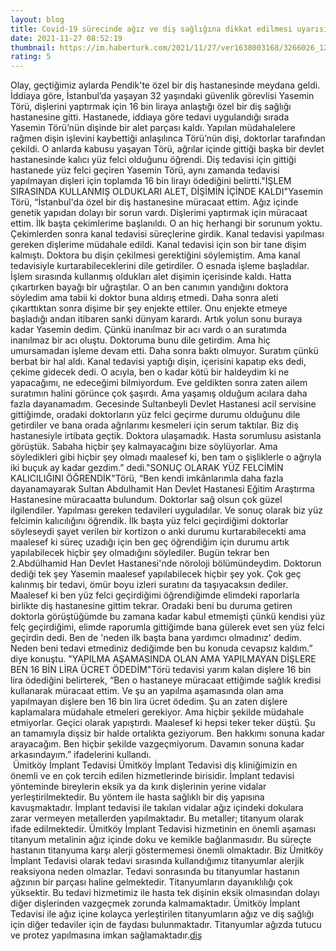 ```yaml
--- 
layout: blog
title: Covid-19 sürecinde ağız ve diş sağlığına dikkat edilmesi uyarısı!
date: 2021-11-27 08:52:19
thumbnail: https://im.haberturk.com/2021/11/27/ver1638003168/3266026_1200x627.jpg
rating: 5
---
```

Olay, geçtiğimiz aylarda Pendik'te özel bir diş hastanesinde meydana geldi. İddiaya göre, İstanbul’da yaşayan 32 yaşındaki güvenlik görevlisi Yasemin Törü, dişlerini yaptırmak için 16 bin liraya anlaştığı özel bir diş sağlığı hastanesine gitti. Hastanede, iddiaya göre tedavi uygulandığı sırada Yasemin Törü’nün dişinde bir alet parçası kaldı. Yapılan müdahalelere rağmen dişin işlevini kaybettiği anlaşılınca Törü’nün dişi, doktorlar tarafından çekildi. O anlarda kabusu yaşayan Törü, ağrılar içinde gittiği başka bir devlet hastanesinde kalıcı yüz felci olduğunu öğrendi. Diş tedavisi için gittiği hastanede yüz felci geçiren Yasemin Törü, aynı zamanda tedavisi yapılmayan dişleri için toplamda 16 bin lirayı ödediğini belirtti."İŞLEM SIRASINDA KULLANMIŞ OLDUKLARI ALET, DİŞİMİN İÇİNDE KALDI"Yasemin Törü, “İstanbul'da özel bir diş hastanesine müracaat ettim. Ağız içinde genetik yapıdan dolayı bir sorun vardı. Dişlerimi yaptırmak için müracaat ettim. İlk başta çekimlerime başlanıldı. O an hiç herhangi bir sorunum yoktu. Çekimlerden sonra kanal tedavisi süreçlerine girdik. Kanal tedavisi yapılması gereken dişlerime müdahale edildi. Kanal tedavisi için son bir tane dişim kalmıştı. Doktora bu dişin çekilmesi gerektiğini söylemiştim. Ama kanal tedavisiyle kurtarabileceklerini dile getirdiler. O esnada işleme başladılar. İşlem sırasında kullanmış oldukları alet dişimin içerisinde kaldı. Hatta çıkartırken bayağı bir uğraştılar. O an ben canımın yandığını doktora söyledim ama tabii ki doktor buna aldırış etmedi. Daha sonra aleti çıkarttıktan sonra dişime bir şey enjekte ettiler. Onu enjekte etmeye başladığı andan itibaren sanki dünyam karardı. Artık yolun sonu buraya kadar Yasemin dedim. Çünkü inanılmaz bir acı vardı o an suratımda inanılmaz bir acı oluştu. Doktoruma bunu dile getirdim. Ama hiç umursamadan işleme devam etti. Daha sonra baktı olmuyor. Suratım çünkü berbat bir hal aldı. Kanal tedavisi yaptığı dişin, içerisini kapatıp eks dedi, çekime gidecek dedi. O acıyla, ben o kadar kötü bir haldeydim ki ne yapacağımı, ne edeceğimi bilmiyordum. Eve geldikten sonra zaten ailem suratımın halini görünce çok şaşırdı. Ama yaşamış olduğum acılara daha fazla dayanamadım. Gecesinde Sultanbeyli Devlet Hastanesi acil servisine gittiğimde, oradaki doktorların yüz felci geçirme durumu olduğunu dile getirdiler ve bana orada ağrılarımı kesmeleri için serum taktılar. Biz diş hastanesiyle irtibata geçtik. Doktora ulaşamadık. Hasta sorumlusu asistanla görüştük. Sabaha hiçbir şey kalmayacağını bize söylüyorlar. Ama söyledikleri gibi hiçbir şey olmadı maalesef ki, ben tam o şişliklerle o ağrıyla iki buçuk ay kadar gezdim.” dedi."SONUÇ OLARAK YÜZ FELCİMİN KALICILIĞINI ÖĞRENDİK"Törü, “Ben kendi imkânlarımla daha fazla dayanamayarak Sultan Abdulhamit Han Devlet Hastanesi Eğitim Araştırma Hastanesine müracaatta bulundum. Doktorlar sağ olsun çok güzel ilgilendiler. Yapılması gereken tedavileri uyguladılar. Ve sonuç olarak biz yüz felcimin kalıcılığını öğrendik. İlk başta yüz felci geçirdiğimi doktorlar söyleseydi şayet verilen bir kortizon o anki durumu kurtarabilecekti ama maalesef ki süreç uzadığı için ben geç öğrendiğim için durumu artık yapılabilecek hiçbir şey olmadığını söylediler. Bugün tekrar ben 2.Abdülhamid Han Devlet Hastanesi'nde nöroloji bölümündeydim. Doktorun dediği tek şey Yasemin maalesef yapılabilecek hiçbir şey yok. Çok geç kalınmış bir tedavi, ömür boyu izleri suratını da taşıyacaksın dediler. Maalesef ki ben yüz felci geçirdiğimi öğrendiğimde elimdeki raporlarla birlikte diş hastanesine gittim tekrar. Oradaki beni bu duruma getiren doktorla görüştüğümde bu zamana kadar kabul etmemişti çünkü kendisi yüz felç geçirdiğimi, elimde raporumla gittiğimde bana gülerek evet sen yüz felci geçirdin dedi. Ben de 'neden ilk başta bana yardımcı olmadınız' dedim. Neden beni tedavi etmediniz dediğimde ben bu konuda cevapsız kaldım.” diye konuştu. "YAPILMA AŞAMASINDA OLAN AMA YAPILMAYAN DİŞLERE BEN 16 BİN LİRA ÜCRET ÖDEDİM"Törü tedavisi yarım kalan dişlere 16 bin lira ödediğini belirterek, “Ben o hastaneye müracaat ettiğimde sağlık kredisi kullanarak müracaat ettim. Ve şu an yapılma aşamasında olan ama yapılmayan dişlere ben 16 bin lira ücret ödedim. Şu an zaten dişlere kaplamalara müdahale etmeleri gerekiyor. Ama hiçbir şekilde müdahale etmiyorlar. Geçici olarak yapıştırdı. Maalesef ki hepsi teker teker düştü. Şu an tamamıyla dişsiz bir halde ortalıkta geziyorum. Ben hakkımı sonuna kadar arayacağım. Ben hiçbir şekilde vazgeçmiyorum. Davamın sonuna kadar arkasındayım.” ifadelerini kullandı.</br>&nbsp;Ümitköy İmplant Tedavisi
Ümitköy İmplant Tedavisi diş kliniğimizin en önemli ve en çok tercih edilen hizmetlerinde birisidir. İmplant tedavisi yönteminde bireylerin eksik ya da kırık dişlerinin yerine vidalar yerleştirilmektedir. Bu yöntem ile hasta sağlıklı bir diş yapısına kavuşmaktadır. İmplant tedavisi ile takılan vidalar ağız içindeki dokulara zarar vermeyen metallerden yapılmaktadır. Bu metaller; titanyum olarak ifade edilmektedir. Ümitköy İmplant Tedavisi hizmetinin en önemli aşaması titanyum metalinin ağız içinde doku ve kemikle bağlanmasıdır. Bu süreçte hastanın titanyuma karşı alerji göstermemesi önemli olmaktadır. Biz Ümitköy İmplant Tedavisi olarak tedavi sırasında kullandığımız titanyumlar alerjik reaksiyona neden olmazlar. Tedavi sonrasında bu titanyumlar hastanın ağzının bir parçası haline gelmektedir. Titanyumların dayanıklılığı çok yüksektir. Bu tedavi hizmetimiz ile hasta tek dişinin eksik olmasından dolayı diğer dişlerinden vazgeçmek zorunda kalmamaktadır. Ümitköy İmplant Tedavisi ile ağız içine kolayca yerleştirilen titanyumların ağız ve diş sağlığı için diğer tedaviler için de faydası bulunmaktadır. Titanyumlar ağızda tutucu ve protez yapılmasına imkan sağlamaktadır.<a href="https://www.umitkoydent.com/tedavi/umitkoy-implant-tedavisi">diş</a>